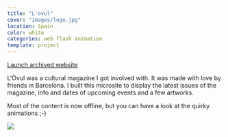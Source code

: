 ```yaml
---
title: "L'ovul"
cover: "images/logo.jpg"
location: Spain
color: white
categories: web flash animation
template: project
---
```


<p class="align-center">
<a class="btn external" role="button" href="http://work.joanmira.com/webs/lovul/" target="_blank">Launch archived website</a>
</p>

L'Òvul was a cultural magazine I got involved with. It was made with love by friends in Barcelona. I built this microsite to display the latest issues of the magazine, info and dates of upcoming events and a few artworks.

Most of the content is now offline, but you can have a look at the quirky animations ;-)

![](/work/lovul/images/1.png)
